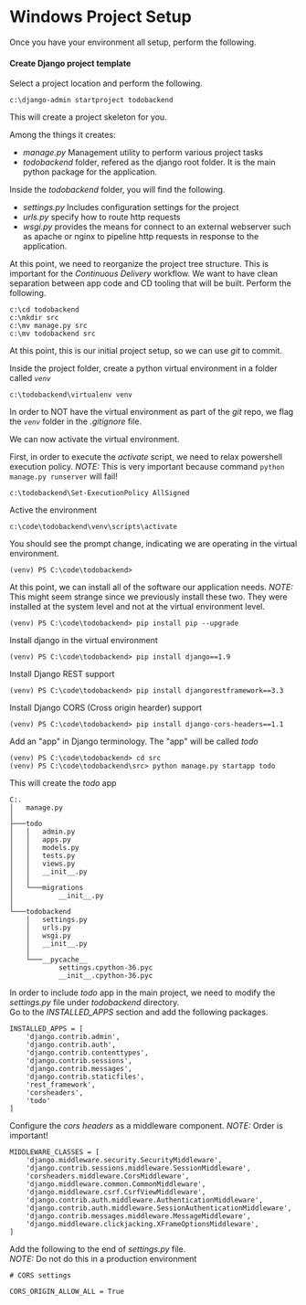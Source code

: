# Windows Project Setup

Once you have your environment all setup, perform the following.

#### Create Django project template

Select a project location and perform the following.

`c:\django-admin startproject todobackend`

This will create a project skeleton for you.

Among the things it creates:
- _manage.py_ Management utility to perform various project tasks
- _todobackend_ folder, refered as the django root folder.
It is the main python package for the application.

Inside the _todobackend_ folder, you will find the following.
- _settings.py_ Includes configuration settings for the project
- _urls.py_ specify how to route http requests
- _wsgi.py_ provides the means for connect to an external webserver such as apache or nginx to pipeline http requests in response to the application.


At this point, we need to reorganize the project tree structure. This is important for the _Continuous Delivery_ workflow. We want to have clean separation between app code and CD tooling that will be built. Perform the following.
```
c:\cd todobackend
c:\mkdir src
c:\mv manage.py src
c:\mv todobackend src
```

At this point, this is our initial project setup, so we can use _git_ to commit.

Inside the project folder, create a python virtual environment in a folder called *`venv`*
```
c:\todobackend\virtualenv venv
```
In order to NOT have the virtual environment as part of the *git* repo, we flag the *`venv`* folder in the *.gitignore* file.

We can now activate the virtual environment.

First, in order to execute the _activate_ script, we need to relax powershell execution policy.
_NOTE:_ This is very important because command `python manage.py runserver` will fail!

```
c:\todobackend\Set-ExecutionPolicy AllSigned
```

Active the environment

```
c:\code\todobackend\venv\scripts\activate
```

You should see the prompt change, indicating we are operating in the virtual environment.

```
(venv) PS C:\code\todobackend>
```

At this point, we can install all of the software our application needs.
_NOTE:_ This might seem strange since we previously install these two.
They were installed at the system level and not at the virtual environment level.
```
(venv) PS C:\code\todobackend> pip install pip --upgrade
```

Install django in the virtual environment
```
(venv) PS C:\code\todobackend> pip install django==1.9
```

Install Django REST support
```
(venv) PS C:\code\todobackend> pip install djangorestframework==3.3
```

Install Django CORS (Cross origin hearder) support

```
(venv) PS C:\code\todobackend> pip install django-cors-headers==1.1
```

Add an "app"  in Django terminology. The "app" will be called *todo*

```
(venv) PS C:\code\todobackend> cd src
(venv) PS C:\code\todobackend\src> python manage.py startapp todo
```

This will create the *todo* app

```
C:.
│   manage.py
│
├───todo
│   │   admin.py
│   │   apps.py
│   │   models.py
│   │   tests.py
│   │   views.py
│   │   __init__.py
│   │
│   └───migrations
│           __init__.py
│
└───todobackend
    │   settings.py
    │   urls.py
    │   wsgi.py
    │   __init__.py
    │
    └───__pycache__
            settings.cpython-36.pyc
            __init__.cpython-36.pyc
```

In order to include *todo*  app in the main project, we need to modify the _settings.py_ file under _todobackend_ directory.<br>
Go to the _INSTALLED_APPS_ section and add the following packages.

```
INSTALLED_APPS = [
    'django.contrib.admin',
    'django.contrib.auth',
    'django.contrib.contenttypes',
    'django.contrib.sessions',
    'django.contrib.messages',
    'django.contrib.staticfiles',
    'rest_framework',
    'corsheaders',
    'todo'
]
```

Configure the *cors headers* as a middleware component.
_NOTE:_ Order is important!
```
MIDDLEWARE_CLASSES = [
    'django.middleware.security.SecurityMiddleware',
    'django.contrib.sessions.middleware.SessionMiddleware',
    'corsheaders.middleware.CorsMiddleware',
    'django.middleware.common.CommonMiddleware',
    'django.middleware.csrf.CsrfViewMiddleware',
    'django.contrib.auth.middleware.AuthenticationMiddleware',
    'django.contrib.auth.middleware.SessionAuthenticationMiddleware',
    'django.contrib.messages.middleware.MessageMiddleware',
    'django.middleware.clickjacking.XFrameOptionsMiddleware',
]
```

Add the following to the end of _settings.py_ file. <br>
_NOTE:_ Do not do this in a production environment
```
# CORS settings

CORS_ORIGIN_ALLOW_ALL = True
```
